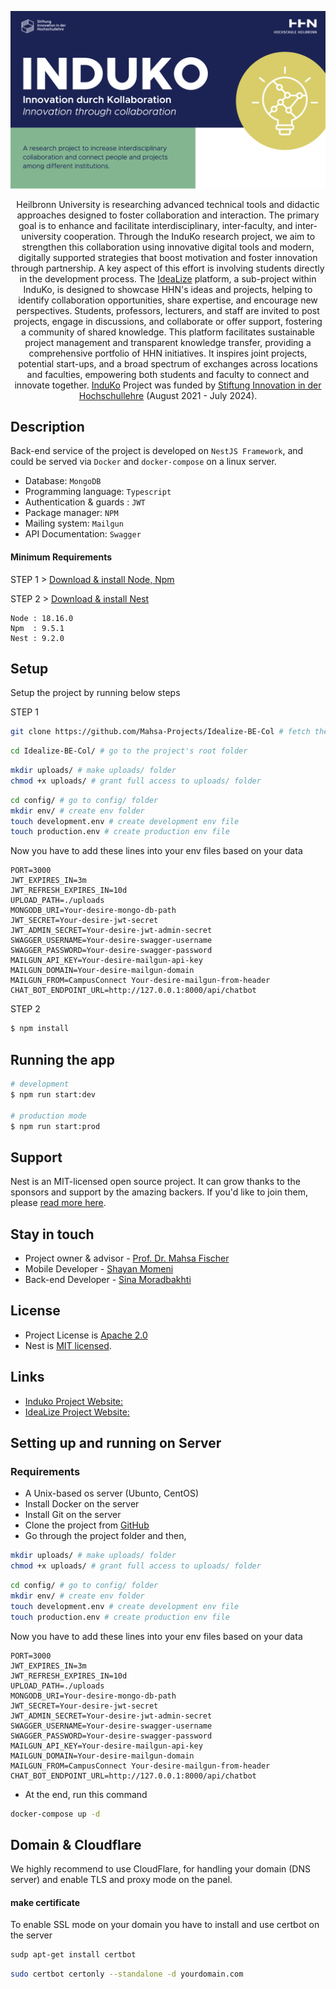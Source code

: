 <p align="center">
  <a href="https://www.hs-heilbronn.de/de/induko" target="blank"><img src="induko_image.png" width="600" alt="Induko Logo" /></a>
</p>

[circleci-image]: https://img.shields.io/circleci/build/github/nestjs/nest/master?token=abc123def456
[circleci-url]: https://circleci.com/gh/nestjs/nest

  <p align="center">
  Heilbronn University is researching advanced technical tools and didactic approaches designed to foster collaboration and interaction. The primary goal is to enhance and facilitate interdisciplinary, inter-faculty, and inter-university cooperation. Through the InduKo research project, we aim to strengthen this collaboration using innovative digital tools and modern, digitally supported strategies that boost motivation and foster innovation through partnership.
A key aspect of this effort is involving students directly in the development process. The <a href="https://www.hs-heilbronn.de/en/idealize-12f73ca0754864df" target="_blank">IdeaLize</a> platform, a sub-project within InduKo, is designed to showcase HHN's ideas and projects, helping to identify collaboration opportunities, share expertise, and encourage new perspectives. Students, professors, lecturers, and staff are invited to post projects, engage in discussions, and collaborate or offer support, fostering a community of shared knowledge.
This platform facilitates sustainable project management and transparent knowledge transfer, providing a comprehensive portfolio of HHN initiatives. It inspires joint projects, potential start-ups, and a broad spectrum of exchanges across locations and faculties, empowering both students and faculty to connect and innovate together.  <a href="https://www.hs-heilbronn.de/de/induko" target="_blank">InduKo</a> Project was funded by <a href="[https://www.hs-heilbronn.de/de/induko](https://stiftung-hochschullehre.de/en/)" target="_blank">Stiftung Innovation in der Hochschullehre</a>  (August 2021 - July 2024). 

  </p>

  <!--[![Backers on Open Collective](https://opencollective.com/nest/backers/badge.svg)](https://opencollective.com/nest#backer)
  [![Sponsors on Open Collective](https://opencollective.com/nest/sponsors/badge.svg)](https://opencollective.com/nest#sponsor)-->

## Description

Back-end service of the project is developed on `NestJS Framework`, and could be served via `Docker` and `docker-compose` on a linux server.

- Database: `MongoDB`
- Programming language: `Typescript`
- Authentication & guards : `JWT`
- Package manager: `NPM`
- Mailing system: `Mailgun`
- API Documentation: `Swagger`

#### Minimum Requirements

STEP 1 > [Download & install Node, Npm](https://nodejs.org/en/download/package-manager)

STEP 2 > [Download & install Nest](https://docs.nestjs.com/first-steps)

```
Node : 18.16.0
Npm  : 9.5.1
Nest : 9.2.0
```

## Setup
Setup the project by running below steps

STEP 1
```bash
git clone https://github.com/Mahsa-Projects/Idealize-BE-Col # fetch the project from GitHub
```

```bash
cd Idealize-BE-Col/ # go to the project's root folder
```

```bash
mkdir uploads/ # make uploads/ folder
chmod +x uploads/ # grant full access to uploads/ folder
```

```bash
cd config/ # go to config/ folder
mkdir env/ # create env folder
touch development.env # create development env file
touch production.env # create production env file
```

Now you have to add these lines into your env files based on your data

```env
PORT=3000
JWT_EXPIRES_IN=3m
JWT_REFRESH_EXPIRES_IN=10d
UPLOAD_PATH=./uploads
MONGODB_URI=Your-desire-mongo-db-path
JWT_SECRET=Your-desire-jwt-secret
JWT_ADMIN_SECRET=Your-desire-jwt-admin-secret
SWAGGER_USERNAME=Your-desire-swagger-username
SWAGGER_PASSWORD=Your-desire-swagger-password
MAILGUN_API_KEY=Your-desire-mailgun-api-key
MAILGUN_DOMAIN=Your-desire-mailgun-domain
MAILGUN_FROM=CampusConnect Your-desire-mailgun-from-header
CHAT_BOT_ENDPOINT_URL=http://127.0.0.1:8000/api/chatbot
```

STEP 2
```bash
$ npm install
```

## Running the app

```bash
# development
$ npm run start:dev

# production mode
$ npm run start:prod
```

## Support

Nest is an MIT-licensed open source project. It can grow thanks to the sponsors and support by the amazing backers. If you'd like to join them, please [read more here](https://docs.nestjs.com/support).

## Stay in touch

- Project owner & advisor - [Prof. Dr. Mahsa Fischer](https://www.hs-heilbronn.de/de/mahsa.fischer)
- Mobile Developer - [Shayan Momeni](https://github.com/shayanmomeni)
- Back-end Developer - [Sina Moradbakhti](https://github.com/sina-moradbakhti)

## License

- Project License is [Apache 2.0](LICENSE)
- Nest is [MIT licensed](https://en.wikipedia.org/wiki/MIT_License).

## Links
- [Induko Project Website: ](https://www.hs-heilbronn.de/en/projekt-induko-2cab68e84c21b797)
- [IdeaLize Project Website: ](https://www.hs-heilbronn.de/en/idealize-12f73ca0754864df)

## Setting up and running on Server

### Requirements
- A Unix-based os server (Ubunto, CentOS)
- Install Docker on the server
- Install Git on the server
- Clone the project from [GitHub](https://github.com/Mahsa-Projects/Idealize-BE-Col)
- Go through the project folder and then,

```bash
mkdir uploads/ # make uploads/ folder
chmod +x uploads/ # grant full access to uploads/ folder
```

```bash
cd config/ # go to config/ folder
mkdir env/ # create env folder
touch development.env # create development env file
touch production.env # create production env file
```

Now you have to add these lines into your env files based on your data

```env
PORT=3000
JWT_EXPIRES_IN=3m
JWT_REFRESH_EXPIRES_IN=10d
UPLOAD_PATH=./uploads
MONGODB_URI=Your-desire-mongo-db-path
JWT_SECRET=Your-desire-jwt-secret
JWT_ADMIN_SECRET=Your-desire-jwt-admin-secret
SWAGGER_USERNAME=Your-desire-swagger-username
SWAGGER_PASSWORD=Your-desire-swagger-password
MAILGUN_API_KEY=Your-desire-mailgun-api-key
MAILGUN_DOMAIN=Your-desire-mailgun-domain
MAILGUN_FROM=CampusConnect Your-desire-mailgun-from-header
CHAT_BOT_ENDPOINT_URL=http://127.0.0.1:8000/api/chatbot
```

- At the end, run this command

```bash
docker-compose up -d
```

## Domain & Cloudflare
We highly recommend to use CloudFlare, for handling your domain (DNS server) and enable TLS and proxy mode on the panel.

#### make certificate
To enable SSL mode on your domain you have to install and use certbot on the server

```bash
sudp apt-get install certbot
```

```bash
sudo certbot certonly --standalone -d yourdomain.com
```

